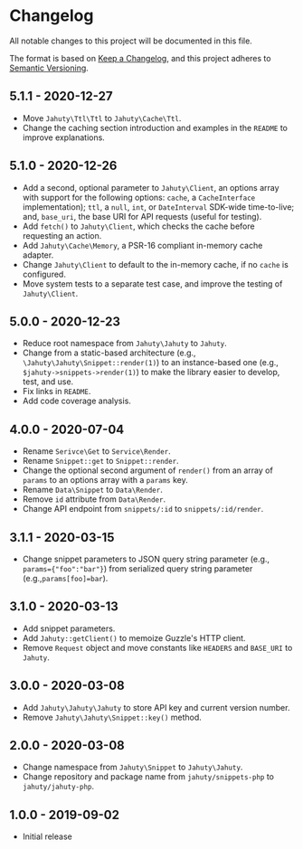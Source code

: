 # Changelog
All notable changes to this project will be documented in this file.

The format is based on [Keep a Changelog](https://keepachangelog.com/en/1.0.0/), and this project adheres to [Semantic Versioning](https://semver.org/spec/v2.0.0.html).

## 5.1.1 - 2020-12-27

- Move `Jahuty\Ttl\Ttl` to `Jahuty\Cache\Ttl`.
- Change the caching section introduction and examples in the `README` to improve explanations.

## 5.1.0 - 2020-12-26

- Add a second, optional parameter to `Jahuty\Client`, an options array with support for the following options: `cache`, a `CacheInterface` implementation); `ttl`, a `null`, `int`, or `DateInterval` SDK-wide time-to-live; and, `base_uri`, the base URI for API requests (useful for testing).
- Add `fetch()` to `Jahuty\Client`, which checks the cache before requesting an action.
- Add `Jahuty\Cache\Memory`, a PSR-16 compliant in-memory cache adapter.
- Change `Jahuty\Client` to default to the in-memory cache, if no `cache` is configured.
- Move system tests to a separate test case, and improve the testing of `Jahuty\Client`.

## 5.0.0 - 2020-12-23

- Reduce root namespace from `Jahuty\Jahuty` to `Jahuty`.
- Change from a static-based architecture (e.g., `\Jahuty\Jahuty\Snippet::render(1)`) to an instance-based one (e.g., `$jahuty->snippets->render(1)`) to make the library easier to develop, test, and use.
- Fix links in `README`.
- Add code coverage analysis.

## 4.0.0 - 2020-07-04

- Rename `Serivce\Get` to `Service\Render`.
- Rename `Snippet::get` to `Snippet::render`.
- Change the optional second argument of `render()` from an array of `params` to an options array with a `params` key.
- Rename `Data\Snippet` to `Data\Render`.
- Remove `id` attribute from `Data\Render`.
- Change API endpoint from `snippets/:id` to `snippets/:id/render`.

## 3.1.1 - 2020-03-15

- Change snippet parameters to JSON query string parameter (e.g., `params={"foo":"bar"}`) from serialized query string parameter (e.g.,`params[foo]=bar`).

## 3.1.0 - 2020-03-13

- Add snippet parameters.
- Add `Jahuty::getClient()` to memoize Guzzle's HTTP client.
- Remove `Request` object and move constants like `HEADERS` and `BASE_URI` to `Jahuty`.

## 3.0.0 - 2020-03-08

- Add `Jahuty\Jahuty\Jahuty` to store API key and current version number.
- Remove `Jahuty\Jahuty\Snippet::key()` method.

## 2.0.0 - 2020-03-08

- Change namespace from `Jahuty\Snippet` to `Jahuty\Jahuty`.
- Change repository and package name from `jahuty/snippets-php` to `jahuty/jahuty-php`.

## 1.0.0 - 2019-09-02

- Initial release
